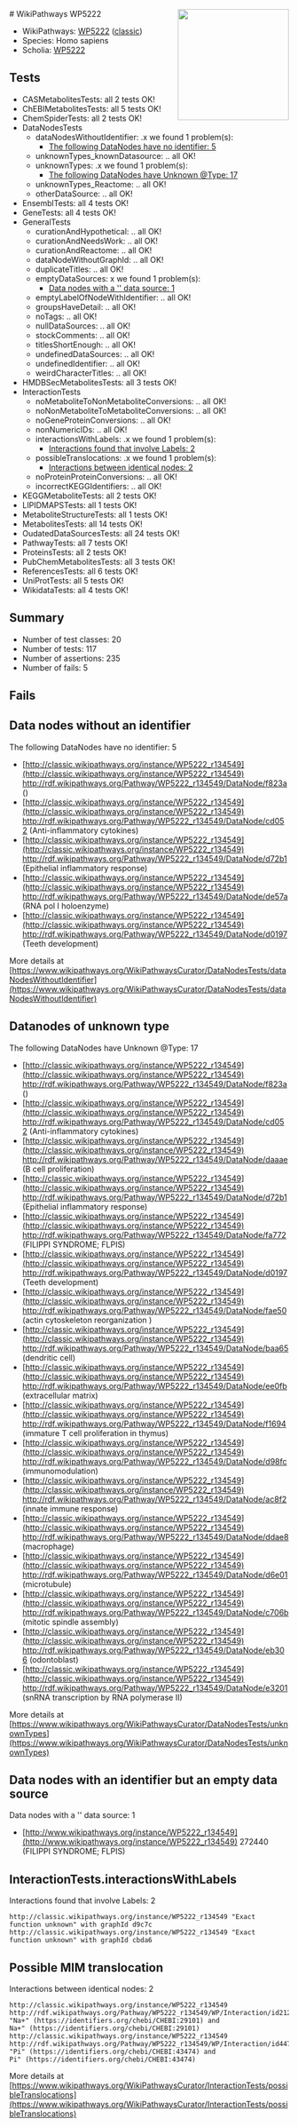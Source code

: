 <img style="float: right; width: 200px" src="https://upload.wikimedia.org/wikipedia/commons/thumb/8/83/Wplogo_with_text_500.png/640px-Wplogo_with_text_500.png" />
# WikiPathways WP5222

* WikiPathways: [WP5222](https://wikipathways.org/pathways/WP5222) ([classic](https://classic.wikipathways.org/instance/WP5222))
* Species: Homo sapiens
* Scholia: [WP5222](https://scholia.toolforge.org/wikipathways/WP5222)
## Tests
* CASMetabolitesTests: all 2 tests OK!
* ChEBIMetabolitesTests: all 5 tests OK!
* ChemSpiderTests: all 2 tests OK!
* DataNodesTests
    * dataNodesWithoutIdentifier: .x we found 1 problem(s):
        * [The following DataNodes have no identifier: 5](#d2d32fa4)
    * unknownTypes_knownDatasource: .. all OK!
    * unknownTypes: .x we found 1 problem(s):
        * [The following DataNodes have Unknown @Type: 17](#ef950838)
    * unknownTypes_Reactome: .. all OK!
    * otherDataSource: .. all OK!
* EnsemblTests: all 4 tests OK!
* GeneTests: all 4 tests OK!
* GeneralTests
    * curationAndHypothetical: .. all OK!
    * curationAndNeedsWork: .. all OK!
    * curationAndReactome: .. all OK!
    * dataNodeWithoutGraphId: .. all OK!
    * duplicateTitles: .. all OK!
    * emptyDataSources: x we found 1 problem(s):
        * [Data nodes with a '' data source: 1](#3d121fcc)
    * emptyLabelOfNodeWithIdentifier: .. all OK!
    * groupsHaveDetail: .. all OK!
    * noTags: .. all OK!
    * nullDataSources: .. all OK!
    * stockComments: .. all OK!
    * titlesShortEnough: .. all OK!
    * undefinedDataSources: .. all OK!
    * undefinedIdentifier: .. all OK!
    * weirdCharacterTitles: .. all OK!
* HMDBSecMetabolitesTests: all 3 tests OK!
* InteractionTests
    * noMetaboliteToNonMetaboliteConversions: .. all OK!
    * noNonMetaboliteToMetaboliteConversions: .. all OK!
    * noGeneProteinConversions: .. all OK!
    * nonNumericIDs: .. all OK!
    * interactionsWithLabels: .x we found 1 problem(s):
        * [Interactions found that involve Labels: 2](#630d2679)
    * possibleTranslocations: .x we found 1 problem(s):
        * [Interactions between identical nodes: 2](#1c118207)
    * noProteinProteinConversions: .. all OK!
    * incorrectKEGGIdentifiers: .. all OK!
* KEGGMetaboliteTests: all 2 tests OK!
* LIPIDMAPSTests: all 1 tests OK!
* MetaboliteStructureTests: all 1 tests OK!
* MetabolitesTests: all 14 tests OK!
* OudatedDataSourcesTests: all 24 tests OK!
* PathwayTests: all 7 tests OK!
* ProteinsTests: all 2 tests OK!
* PubChemMetabolitesTests: all 3 tests OK!
* ReferencesTests: all 6 tests OK!
* UniProtTests: all 5 tests OK!
* WikidataTests: all 4 tests OK!


## Summary

* Number of test classes: 20
* Number of tests: 117
* Number of assertions: 235
* Number of fails: 5

## Fails

<a name="d2d32fa4" />

## Data nodes without an identifier

The following DataNodes have no identifier: 5

* [http://classic.wikipathways.org/instance/WP5222_r134549](http://classic.wikipathways.org/instance/WP5222_r134549) http://rdf.wikipathways.org/Pathway/WP5222_r134549/DataNode/f823a ()
* [http://classic.wikipathways.org/instance/WP5222_r134549](http://classic.wikipathways.org/instance/WP5222_r134549) http://rdf.wikipathways.org/Pathway/WP5222_r134549/DataNode/cd052 (Anti-inflammatory
cytokines)
* [http://classic.wikipathways.org/instance/WP5222_r134549](http://classic.wikipathways.org/instance/WP5222_r134549) http://rdf.wikipathways.org/Pathway/WP5222_r134549/DataNode/d72b1 (Epithelial inflammatory response)
* [http://classic.wikipathways.org/instance/WP5222_r134549](http://classic.wikipathways.org/instance/WP5222_r134549) http://rdf.wikipathways.org/Pathway/WP5222_r134549/DataNode/de57a (RNA pol I holoenzyme)
* [http://classic.wikipathways.org/instance/WP5222_r134549](http://classic.wikipathways.org/instance/WP5222_r134549) http://rdf.wikipathways.org/Pathway/WP5222_r134549/DataNode/d0197 (Teeth development)


More details at [https://www.wikipathways.org/WikiPathwaysCurator/DataNodesTests/dataNodesWithoutIdentifier](https://www.wikipathways.org/WikiPathwaysCurator/DataNodesTests/dataNodesWithoutIdentifier)

<a name="ef950838" />

## Datanodes of unknown type

The following DataNodes have Unknown @Type: 17

* [http://classic.wikipathways.org/instance/WP5222_r134549](http://classic.wikipathways.org/instance/WP5222_r134549) http://rdf.wikipathways.org/Pathway/WP5222_r134549/DataNode/f823a ()
* [http://classic.wikipathways.org/instance/WP5222_r134549](http://classic.wikipathways.org/instance/WP5222_r134549) http://rdf.wikipathways.org/Pathway/WP5222_r134549/DataNode/cd052 (Anti-inflammatory
cytokines)
* [http://classic.wikipathways.org/instance/WP5222_r134549](http://classic.wikipathways.org/instance/WP5222_r134549) http://rdf.wikipathways.org/Pathway/WP5222_r134549/DataNode/daaae (B cell proliferation)
* [http://classic.wikipathways.org/instance/WP5222_r134549](http://classic.wikipathways.org/instance/WP5222_r134549) http://rdf.wikipathways.org/Pathway/WP5222_r134549/DataNode/d72b1 (Epithelial inflammatory response)
* [http://classic.wikipathways.org/instance/WP5222_r134549](http://classic.wikipathways.org/instance/WP5222_r134549) http://rdf.wikipathways.org/Pathway/WP5222_r134549/DataNode/fa772 (FILIPPI SYNDROME; FLPIS)
* [http://classic.wikipathways.org/instance/WP5222_r134549](http://classic.wikipathways.org/instance/WP5222_r134549) http://rdf.wikipathways.org/Pathway/WP5222_r134549/DataNode/d0197 (Teeth development)
* [http://classic.wikipathways.org/instance/WP5222_r134549](http://classic.wikipathways.org/instance/WP5222_r134549) http://rdf.wikipathways.org/Pathway/WP5222_r134549/DataNode/fae50 (actin cytoskeleton reorganization )
* [http://classic.wikipathways.org/instance/WP5222_r134549](http://classic.wikipathways.org/instance/WP5222_r134549) http://rdf.wikipathways.org/Pathway/WP5222_r134549/DataNode/baa65 (dendritic cell)
* [http://classic.wikipathways.org/instance/WP5222_r134549](http://classic.wikipathways.org/instance/WP5222_r134549) http://rdf.wikipathways.org/Pathway/WP5222_r134549/DataNode/ee0fb (extracellular matrix)
* [http://classic.wikipathways.org/instance/WP5222_r134549](http://classic.wikipathways.org/instance/WP5222_r134549) http://rdf.wikipathways.org/Pathway/WP5222_r134549/DataNode/f1694 (immature T cell
proliferation in thymus)
* [http://classic.wikipathways.org/instance/WP5222_r134549](http://classic.wikipathways.org/instance/WP5222_r134549) http://rdf.wikipathways.org/Pathway/WP5222_r134549/DataNode/d98fc (immunomodulation)
* [http://classic.wikipathways.org/instance/WP5222_r134549](http://classic.wikipathways.org/instance/WP5222_r134549) http://rdf.wikipathways.org/Pathway/WP5222_r134549/DataNode/ac8f2 (innate immune response)
* [http://classic.wikipathways.org/instance/WP5222_r134549](http://classic.wikipathways.org/instance/WP5222_r134549) http://rdf.wikipathways.org/Pathway/WP5222_r134549/DataNode/ddae8 (macrophage)
* [http://classic.wikipathways.org/instance/WP5222_r134549](http://classic.wikipathways.org/instance/WP5222_r134549) http://rdf.wikipathways.org/Pathway/WP5222_r134549/DataNode/d6e01 (microtubule)
* [http://classic.wikipathways.org/instance/WP5222_r134549](http://classic.wikipathways.org/instance/WP5222_r134549) http://rdf.wikipathways.org/Pathway/WP5222_r134549/DataNode/c706b (mitotic spindle
assembly)
* [http://classic.wikipathways.org/instance/WP5222_r134549](http://classic.wikipathways.org/instance/WP5222_r134549) http://rdf.wikipathways.org/Pathway/WP5222_r134549/DataNode/eb306 (odontoblast)
* [http://classic.wikipathways.org/instance/WP5222_r134549](http://classic.wikipathways.org/instance/WP5222_r134549) http://rdf.wikipathways.org/Pathway/WP5222_r134549/DataNode/e3201 (snRNA transcription by RNA polymerase II)


More details at [https://www.wikipathways.org/WikiPathwaysCurator/DataNodesTests/unknownTypes](https://www.wikipathways.org/WikiPathwaysCurator/DataNodesTests/unknownTypes)

<a name="3d121fcc" />

## Data nodes with an identifier but an empty data source

Data nodes with a '' data source: 1

* [http://www.wikipathways.org/instance/WP5222_r134549](http://www.wikipathways.org/instance/WP5222_r134549) 272440 (FILIPPI SYNDROME; FLPIS)


<a name="630d2679" />

## InteractionTests.interactionsWithLabels

Interactions found that involve Labels: 2
```
http://classic.wikipathways.org/instance/WP5222_r134549 "Exact function unknown" with graphId d9c7c
http://classic.wikipathways.org/instance/WP5222_r134549 "Exact function unknown" with graphId cbda6
```

<a name="1c118207" />

## Possible MIM translocation

Interactions between identical nodes: 2
```
http://classic.wikipathways.org/instance/WP5222_r134549 http://rdf.wikipathways.org/Pathway/WP5222_r134549/WP/Interaction/id212e0ce6 "Na+" (https://identifiers.org/chebi/CHEBI:29101) and 
Na+" (https://identifiers.org/chebi/CHEBI:29101)
http://classic.wikipathways.org/instance/WP5222_r134549 http://rdf.wikipathways.org/Pathway/WP5222_r134549/WP/Interaction/id44743419 "Pi" (https://identifiers.org/chebi/CHEBI:43474) and 
Pi" (https://identifiers.org/chebi/CHEBI:43474)
```

More details at [https://www.wikipathways.org/WikiPathwaysCurator/InteractionTests/possibleTranslocations](https://www.wikipathways.org/WikiPathwaysCurator/InteractionTests/possibleTranslocations)


